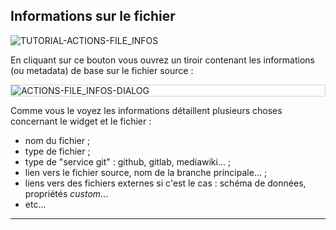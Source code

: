 ## Informations sur le fichier

<div>
  <img
    alt="TUTORIAL-ACTIONS-FILE_INFOS"
    src="https://raw.githubusercontent.com/multi-coop/gitribute-documentation-content/main/images/tutorial/commented/tutorial-03.png"
    />
</div>

En cliquant sur ce bouton vous ouvrez un tiroir contenant les informations (ou metadata) de base sur le fichier source :

<div style="border: thin solid lightgrey;">
  <img
    alt="ACTIONS-FILE_INFOS-DIALOG"
    src="https://raw.githubusercontent.com/multi-coop/gitribute-documentation-content/main/images/tutorial/actions-file_infos.png"
    />
</div>

Comme vous le voyez les informations détaillent plusieurs choses concernant le widget et le fichier :

- nom du fichier ;
- type de fichier ;
- type de "service git" : github, gitlab, mediawiki... ;
- lien vers le fichier source, nom de la branche principale... ;
- liens vers des fichiers externes si c'est le cas : schéma de données, propriétés _custom_...
- etc...

---
